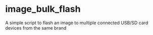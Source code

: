 # image_bulk_flash
A simple script to flash an image to multiple connected USB/SD card devices from the same brand
